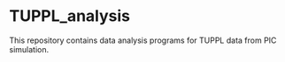 # TUPPL_analysis
This repository contains data analysis programs for TUPPL data from PIC simulation.
